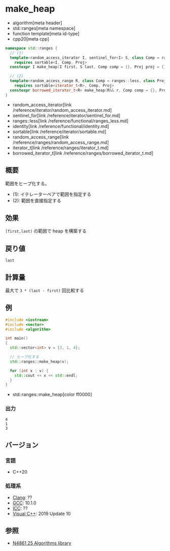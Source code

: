 # make_heap
* algorithm[meta header]
* std::ranges[meta namespace]
* function template[meta id-type]
* cpp20[meta cpp]

```cpp
namespace std::ranges {
  // (1)
  template<random_access_iterator I, sentinel_for<I> S, class Comp = ranges::less, class Proj = identity>
    requires sortable<I, Comp, Proj>
  constexpr I make_heap(I first, S last, Comp comp = {}, Proj proj = {});

  // (2)
  template<random_access_range R, class Comp = ranges::less, class Proj = identity>
    requires sortable<iterator_t<R>, Comp, Proj>
  constexpr borrowed_iterator_t<R> make_heap(R&& r, Comp comp = {}, Proj proj = {});
}
```
* random_access_iterator[link /reference/iterator/random_access_iterator.md]
* sentinel_for[link /reference/iterator/sentinel_for.md]
* ranges::less[link /reference/functional/ranges_less.md]
* identity[link /reference/functional/identity.md]
* sortable[link /reference/iterator/sortable.md]
* random_access_range[link /reference/ranges/random_access_range.md]
* iterator_t[link /reference/ranges/iterator_t.md]
* borrowed_iterator_t[link /reference/ranges/borrowed_iterator_t.md]

## 概要
範囲をヒープ化する。

* (1): イテレーターペアで範囲を指定する
* (2): 範囲を直接指定する


## 効果
`[first,last)` の範囲で heap を構築する


## 戻り値
`last`


## 計算量
最大で `3 * (last - first)` 回比較する


## 例
```cpp example
#include <iostream>
#include <vector>
#include <algorithm>

int main()
{
  std::vector<int> v = {3, 1, 4};

  // ヒープ化する
  std::ranges::make_heap(v);

  for (int x : v) {
    std::cout << x << std::endl;
  }
}
```
* std::ranges::make_heap[color ff0000]

### 出力
```
4
1
3
```

## バージョン
### 言語
- C++20

### 処理系
- [Clang](/implementation.md#clang): ??
- [GCC](/implementation.md#gcc): 10.1.0
- [ICC](/implementation.md#icc): ??
- [Visual C++](/implementation.md#visual_cpp): 2019 Update 10

## 参照
- [N4861 25 Algorithms library](https://timsong-cpp.github.io/cppwp/n4861/algorithms)

